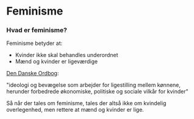 # Feminisme

### Hvad er feminisme?

Feminisme betyder at:

* Kvinder ikke skal behandles underordnet
* Mænd og kvinder er ligeværdige

[Den Danske Ordbog](https://ordnet.dk/ddo/ordbog?query=feminisme):

"ideologi og bevægelse som arbejder for ligestilling mellem kønnene, herunder forbedrede økonomiske, politiske og sociale vilkår for kvinder"

Så når der tales om feminisme, tales der altså ikke om kvindelig overlegenhed, men rettere at mænd og kvinder er lige.
